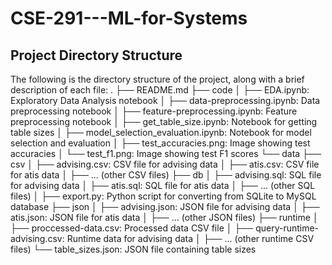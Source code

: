 # CSE-291---ML-for-Systems


## Project Directory Structure

The following is the directory structure of the project, along with a brief description of each file:
.
├── README.md
├── code
│   ├── EDA.ipynb: Exploratory Data Analysis notebook
│   ├── data-preprocessing.ipynb: Data preprocessing notebook
│   ├── feature-preprocessing.ipynb: Feature preprocessing notebook
│   ├── get_table_size.ipynb: Notebook for getting table sizes
│   ├── model_selection_evaluation.ipynb: Notebook for model selection and evaluation
│   ├── test_accuracies.png: Image showing test accuracies
│   └── test_f1.png: Image showing test F1 scores
└── data
    ├── csv
    │   ├── advising.csv: CSV file for advising data
    │   ├── atis.csv: CSV file for atis data
    │   ├── ... (other CSV files)
    ├── db
    │   ├── advising.sql: SQL file for advising data
    │   ├── atis.sql: SQL file for atis data
    │   ├── ... (other SQL files)
    │   ├── export.py: Python script for converting from SQLite to MySQL database
    ├── json
    │   ├── advising.json: JSON file for advising data
    │   ├── atis.json: JSON file for atis data
    │   ├── ... (other JSON files)
    ├── runtime
    │   ├── proccessed-data.csv: Processed data CSV file
    │   ├── query-runtime-advising.csv: Runtime data for advising data
    │   ├── ... (other runtime CSV files)
    └── table_sizes.json: JSON file containing table sizes
